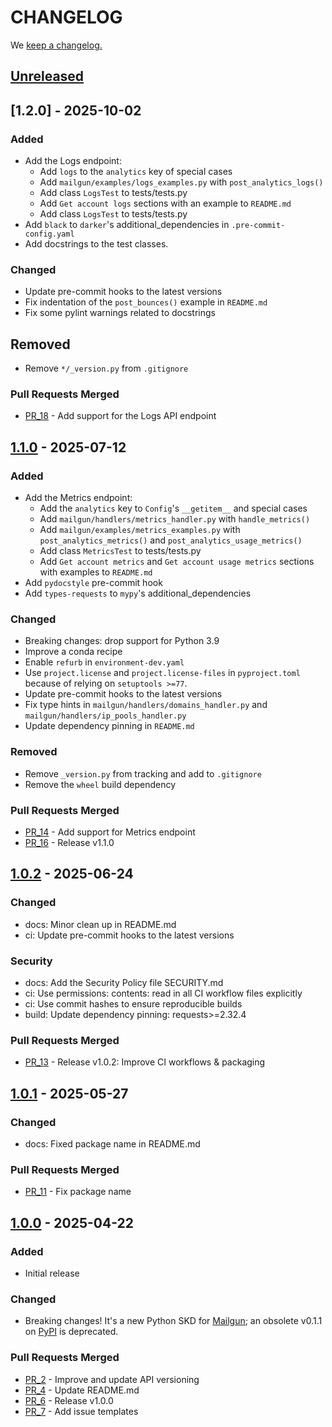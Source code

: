 # CHANGELOG

We [keep a changelog.](http://keepachangelog.com/)

## [Unreleased]

## [1.2.0] - 2025-10-02

### Added

- Add the Logs endpoint:
  - Add `logs` to the `analytics` key of special cases
  - Add `mailgun/examples/logs_examples.py` with `post_analytics_logs()`
  - Add class `LogsTest` to tests/tests.py
  - Add `Get account logs` sections with an example to `README.md`
  - Add class `LogsTest` to tests/tests.py
- Add `black` to `darker`'s additional_dependencies in `.pre-commit-config.yaml`
- Add docstrings to the test classes.

### Changed

- Update pre-commit hooks to the latest versions
- Fix indentation of the `post_bounces()` example in `README.md`
- Fix some pylint warnings related to docstrings

## Removed

- Remove `*/_version.py` from `.gitignore`

### Pull Requests Merged

- [PR_18](https://github.com/mailgun/mailgun-python/pull/18) - Add support for the Logs API endpoint

## [1.1.0] - 2025-07-12

### Added

- Add the Metrics endpoint:
  - Add the `analytics` key to `Config`'s `__getitem__` and special cases
  - Add `mailgun/handlers/metrics_handler.py` with `handle_metrics()`
  - Add `mailgun/examples/metrics_examples.py` with `post_analytics_metrics()` and `post_analytics_usage_metrics()`
  - Add class `MetricsTest` to tests/tests.py
  - Add `Get account metrics` and `Get account usage metrics` sections with examples to `README.md`
- Add `pydocstyle` pre-commit hook
- Add `types-requests` to `mypy`'s additional_dependencies

### Changed

- Breaking changes: drop support for Python 3.9
- Improve a conda recipe
- Enable `refurb` in `environment-dev.yaml`
- Use `project.license` and `project.license-files` in `pyproject.toml` because of relying on `setuptools >=77`.
- Update pre-commit hooks to the latest versions
- Fix type hints in `mailgun/handlers/domains_handler.py` and `mailgun/handlers/ip_pools_handler.py`
- Update dependency pinning in `README.md`

### Removed

- Remove `_version.py` from tracking and add to `.gitignore`
- Remove the `wheel` build dependency

### Pull Requests Merged

- [PR_14](https://github.com/mailgun/mailgun-python/pull/14) - Add support for Metrics endpoint
- [PR_16](https://github.com/mailgun/mailgun-python/pull/16) - Release v1.1.0

## [1.0.2] - 2025-06-24

### Changed

- docs: Minor clean up in README.md
- ci: Update pre-commit hooks to the latest versions

### Security

- docs: Add the Security Policy file SECURITY.md
- ci: Use permissions: contents: read in all CI workflow files explicitly
- ci: Use commit hashes to ensure reproducible builds
- build: Update dependency pinning: requests>=2.32.4

### Pull Requests Merged

- [PR_13](https://github.com/mailgun/mailgun-python/pull/13) - Release v1.0.2: Improve CI workflows & packaging

## [1.0.1] - 2025-05-27

### Changed

- docs: Fixed package name in README.md

### Pull Requests Merged

- [PR_11](https://github.com/mailgun/mailgun-python/pull/11) - Fix package name

## [1.0.0] - 2025-04-22

### Added

- Initial release

### Changed

- Breaking changes! It's a new Python SKD for [Mailgun](http://www.mailgun.com/); an obsolete v0.1.1 on [PyPI](https://pypi.org/project/mailgun/0.1.1/) is deprecated.

### Pull Requests Merged

- [PR_2](https://github.com/mailgun/mailgun-python/pull/2) - Improve and update API versioning
- [PR_4](https://github.com/mailgun/mailgun-python/pull/4) - Update README.md
- [PR_6](https://github.com/mailgun/mailgun-python/pull/6) - Release v1.0.0
- [PR_7](https://github.com/mailgun/mailgun-python/pull/7) - Add issue templates

[1.0.0]: https://github.com/mailgun/mailgun-python/releases/tag/v1.0.0
[1.0.1]: https://github.com/mailgun/mailgun-python/releases/tag/v1.0.1
[1.0.2]: https://github.com/mailgun/mailgun-python/releases/tag/v1.0.2
[1.1.0]: https://github.com/mailgun/mailgun-python/releases/tag/v1.1.0
[unreleased]: https://github.com/mailgun/mailgun-python/compare/v1.1.0...HEAD
